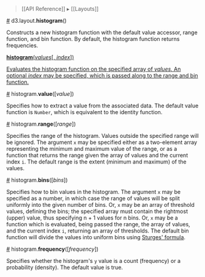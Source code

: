 > [[API Reference]] ▸ [[Layouts]]

<a name="histogram" href="#histogram">#</a> d3.layout.<b>histogram</b>()

Constructs a new histogram function with the default value accessor, range function, and bin function. By default, the histogram function returns frequencies.

<a name="histogram_histogram" href="#histogram_histogram"> <b>histogram</b>(<i>values</i>[, <i>index</i>])

Evaluates the histogram function on the specified array of *values*. An optional *index* may be specified, which is passed along to the range and bin function.

<a name="value" href="#value">#</a> histogram.<b>value</b>([<i>value</i>])

Specifies how to extract a value from the associated data. The default value function is `Number`, which is equivalent to the identity function.

<a name="range" href="#range">#</a> histogram.<b>range</b>([<i>range</i>])

Specifies the range of the histogram. Values outside the specified range will be ignored. The argument `x` may be specified either as a two-element array representing the minimum and maximum value of the range, or as a function that returns the range given the array of values and the current index `i`. The default range is the extent (minimum and maximum) of the values.

<a name="bins" href="#bins">#</a> histogram.<b>bins</b>([<i>bins</i>])

Specifies how to bin values in the histogram. The argument `x` may be specified as a number, in which case the range of values will be split uniformly into the given number of bins. Or, `x` may be an array of threshold values, defining the bins; the specified array must contain the rightmost (upper) value, thus specifying n + 1 values for n bins. Or, `x` may be a function which is evaluated, being passed the range, the array of values, and the current index `i`, returning an array of thresholds. The default bin function will divide the values into uniform bins using [Sturges' formula](http://en.wikipedia.org/wiki/Histogram).

<a name="frequency" href="#frequency">#</a> histogram.<b>frequency</b>([<i>frequency</i>])

Specifies whether the histogram's `y` value is a count (frequency) or a probability (density). The default value is true.
